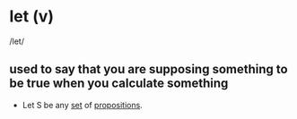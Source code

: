 # let (v)

/let/

## used to say that you are supposing something to be true when you calculate something

- Let S be any [set](../s/set-n.md#set-of-something---a-group-of-similar-things-that-belongs-together-in-some-way) of [propositions](../p/proposition-n.md#a-statement-of-a-theorem-and-an-explanation-of-how-it-can-be-proved).